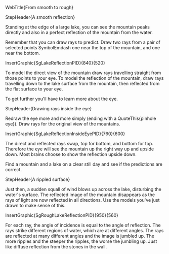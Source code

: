 WebTitle{From smooth to rough}

StepHeader{A smooth reflection}

Standing at the edge of a large lake, you can see the mountain peaks directly and also in a perfect reflection of the mountain from the water.

Remember that you can draw rays to predict. Draw two rays from a pair of selected points SymbolEmdash one near the top of the mountain, and one near the bottom.

InsertGraphic{SgLakeReflectionPID}{840}{520}

To model the direct view of the mountain draw rays travelling straight from those points to your eye.
To model the reflection of the mountain, draw rays travelling down to the lake surface from the mountain, then reflected from the flat surface to your eye.

To get further you'll have to learn more about the eye.

StepHeader{Drawing rays inside the eye}

Redraw the eye more and more simply (ending with a QuoteThis{pinhole eye}).
Draw rays for the original view of the mountains.

InsertGraphic{SgLakeReflectionInsideEyePID}{760}{600}

The direct and reflected rays swap, top for bottom, and bottom for top. Therefore the eye will see the mountain up the right way up and upside down. Most brains choose to show the reflection upside down.

Find a mountain and a lake on a clear still day and see if the predictions are correct.

StepHeader{A rippled surface}

Just then, a sudden squall of wind blows up across the lake, disturbing the water's surface. The reflected image of the mountain disappears as the rays of light are now reflected in all directions. Use the models you've just drawn to make sense of this.

InsertGraphic{SgRoughLakeReflectionPID}{950}{560}

For each ray, the angle of incidence is equal to the angle of reflection. The rays strike different regions of water, which are at different angles. The rays are reflected at many different angles and the image is jumbled up. The more ripples and the steeper the ripples, the worse the jumbling up. Just like diffuse reflection from the stones in the wall.
